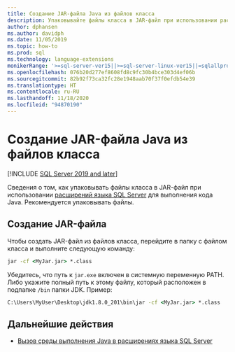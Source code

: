 ```yaml
---
title: Создание JAR-файла Java из файлов класса
description: Упаковывайте файлы класса в JAR-файл при использовании расширений языка SQL Server для выполнения кода Java.
author: dphansen
ms.author: davidph
ms.date: 11/05/2019
ms.topic: how-to
ms.prod: sql
ms.technology: language-extensions
monikerRange: '>=sql-server-ver15||>=sql-server-linux-ver15||=sqlallproducts-allversions'
ms.openlocfilehash: 076b20d277ef8608fd8c9fc30b4bce303d4ef06b
ms.sourcegitcommit: 82b92f73ca32fc28e1948aab70f37f0efdb54e39
ms.translationtype: HT
ms.contentlocale: ru-RU
ms.lasthandoff: 11/18/2020
ms.locfileid: "94870190"
---
```

# <a name="create-a-java-jar-file-from-class-files"></a>Создание JAR-файла Java из файлов класса
[!INCLUDE [SQL Server 2019 and later](../../includes/applies-to-version/sqlserver2019.md)]

Сведения о том, как упаковывать файлы класса в JAR-файл при использовании [расширений языка SQL Server](../language-extensions-overview.md) для выполнения кода Java. Рекомендуется упаковывать файлы.

## <a name="create-a-jar-file"></a>Создание JAR-файла

Чтобы создать JAR-файл из файлов класса, перейдите в папку с файлом класса и выполните следующую команду:

```cmd
jar -cf <MyJar.jar> *.class
```

Убедитесь, что путь к `jar.exe` включен в системную переменную PATH. Либо укажите полный путь к этому файлу, который расположен в подпапке `/bin` папки JDK. Пример:

```cmd
C:\Users\MyUser\Desktop\jdk1.8.0_201\bin\jar -cf <MyJar.jar> *.class
```

## <a name="next-steps"></a>Дальнейшие действия

+ [Вызов среды выполнения Java в расширениях языка SQL Server](../how-to/call-java-from-sql.md)